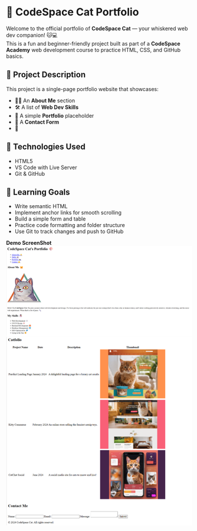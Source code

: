# 🐾 CodeSpace Cat Portfolio

Welcome to the official portfolio of **CodeSpace Cat** — your whiskered web dev companion! 🐱💻  
This is a fun and beginner-friendly project built as part of a **CodeSpace Academy** web development course to practice HTML, CSS, and GitHub basics.

## 📄 Project Description

This project is a single-page portfolio website that showcases:

- 👋🏾 An **About Me** section
- 🛠️ A list of **Web Dev Skills**
- 💼 A simple **Portfolio** placeholder
- 📇 A **Contact Form**
- 🎨

## 🚀 Technologies Used

- HTML5
- VS Code with Live Server
- Git & GitHub

## 🎯 Learning Goals

- Write semantic HTML
- Implement anchor links for smooth scrolling
- Build a simple form and table
- Practice code formatting and folder structure
- Use Git to track changes and push to GitHub
  <br/>

**Demo ScreenShot** <br/>
![alt text](<assets/reference images/sections_1.png>) ![alt text](<assets/reference images/sections_2.png>)
